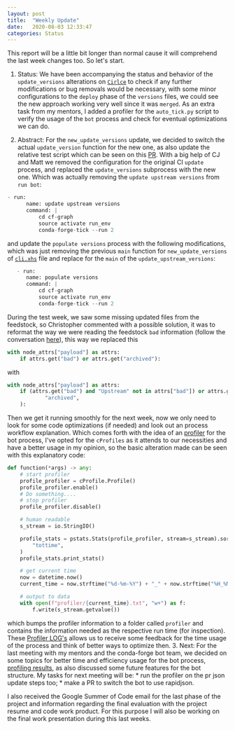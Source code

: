```yaml
---
layout: post
title:  "Weekly Update"
date:   2020-08-03 12:33:47
categories: Status
---
```


This report will be a little bit longer than normal cause it will comprehend the last week changes too. So let's start.

  1. Status: We have been accompanying the status and behavior of the `update_versions` alterations on 
  [`Cirlce`](https://circleci.com/) to check if any further modifications or bug removals would be necessary, with some
   minor configurations to the `deploy` phase of the `versions` files, we could see the new approach working very well 
   since it was `merged`. As an extra task from my mentors, I added a profiler for the `auto_tick.py` script to verify 
   the usage of the `bot` process and check for eventual optimizations we can do.
  
  2. Abstract: For the `new_update_versions` update, we decided to switch the actual `update_version` function for the 
  new one, as also update the relative test script which can be seen on this 
  [PR](https://github.com/regro/cf-scripts/pull/1075).  With a big help of CJ and Matt we removed the 
  configuration for the original CI `update` process, and replaced the `update_versions` subprocess with the new one. 
  Which was actually removing the `update upstream versions` from `run bot`:
  ```python
  - run:
        name: update upstream versions	
        command: |	
            cd cf-graph	
            source activate run_env	
            conda-forge-tick --run 2  
  ```
  and update the `populate versions` process with the following modifications, which was just removing the previous 
  `main` function for `new_update_versions` of 
  [`cli.xhs`](https://github.com/regro/cf-scripts/blob/057274f371da27bb4b231105671f9ff7a992f35e/conda_forge_tick/cli.xsh#L86) 
  file and replace for the `main` of the `update_upstream_versions`:
  ```python
     - run:
        name: populate versions
        command: |
            cd cf-graph
            source activate run_env
            conda-forge-tick --run 2
  ```
  During the test week, we saw some missing updated files from the feedstock, so Christopher commented with a possible 
  solution, it was to reformat the way we were reading the feedstock `bad` information (follow the conversation 
  [here](https://github.com/regro/cf-scripts/pull/1073)), this way we replaced this
```python
with node_attrs["payload"] as attrs:
    if attrs.get("bad") or attrs.get("archived"):

```
  with 
```python
with node_attrs["payload"] as attrs:
    if (attrs.get("bad") and "Upstream" not in attrs["bad"]) or attrs.get(
            "archived",
    ):
```
  
  Then we get it running smoothly for the next week, now we only need to look for some code optimizations (if needed) 
  and look out an process workflow explanation. Which comes forth with the idea of an 
  [profiler](https://github.com/regro/cf-scripts/pull/1071) for the bot process, I've opted for the `cProfiles` as it 
  attends to our necessities and have a better usage in my opinion, so the basic alteration made can be seen with this 
  explanatory code:
```python
def function(*args) -> any:
    # start profiler
    profile_profiler = cProfile.Profile()
    profile_profiler.enable()
    # Do something....
    # stop profiler
    profile_profiler.disable()

    # human readable
    s_stream = io.StringIO()

    profile_stats = pstats.Stats(profile_profiler, stream=s_stream).sort_stats(
        "tottime",
    )
    profile_stats.print_stats()

    # get current time
    now = datetime.now()
    current_time = now.strftime("%d-%m-%Y") + "_" + now.strftime("%H_%M_%S")

    # output to data
    with open(f"profiler/{current_time}.txt", "w+") as f:
        f.write(s_stream.getvalue())

```
  which bumps the profiler information to a folder called `profiler` and contains the information needed as the 
  respective run time (for inspection). These 
  [Profiler LOG's](https://github.com/regro/cf-graph-countyfair/tree/master/profiler) allows us to receive some feedback
   for the time usage of the process and think of better ways to optimize then.
  3. Next: For the last meeting with my mentors and the conda-forge bot team, we decided on some topics for better time
   and efficiency usage for the bot process, 
   [profiling results](https://github.com/regro/cf-graph-countyfair/blob/master/profiler/04-08-2020_16_44_32.txt), as 
   also discussed some future features for the bot structure. My tasks for next meeting will be:
       * run the profiler on the pr json update steps too;
       * make a PR to switch the bot to use rapidjson.

I also received the Google Summer of Code email for the last phase of the project and information regarding the final 
evaluation with the project resume and code work product. For this purpose I will also be working on the final work 
presentation during this last weeks.
